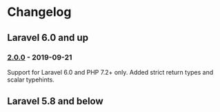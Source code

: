# Changelog

## Laravel 6.0 and up

### [2.0.0] - 2019-09-21

Support for Laravel 6.0 and PHP 7.2+ only.
Added strict return types and scalar typehints.

## Laravel 5.8 and below


[2.0.0]: https://github.com/czim/laravel-listify/compare/2.0.0...1.1.1
